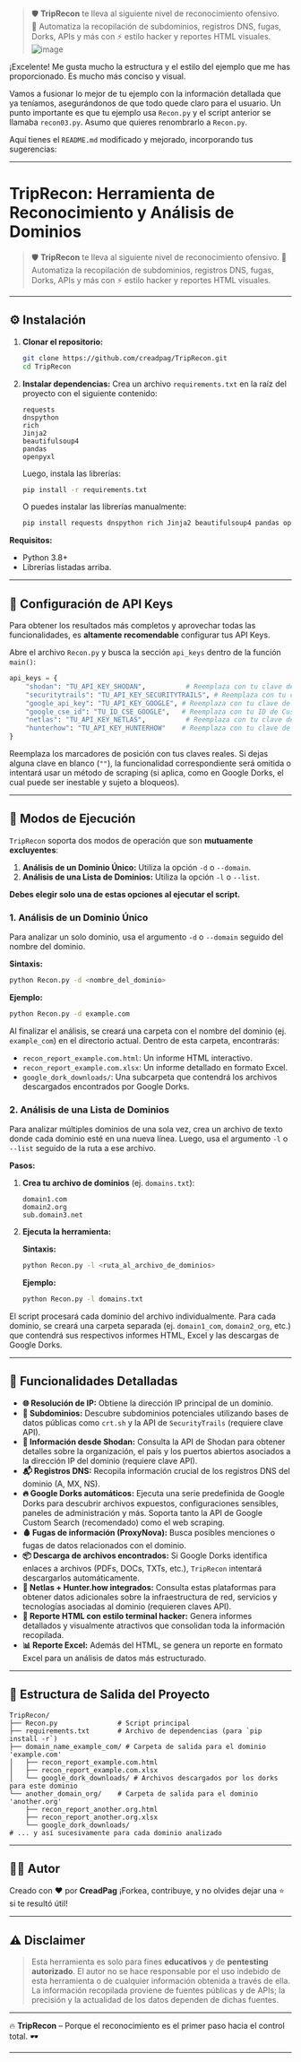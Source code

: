 > 🛡️ **TripRecon** te lleva al siguiente nivel de reconocimiento ofensivo.  
> 🚀 Automatiza la recopilación de subdominios, registros DNS, fugas, Dorks, APIs y más con ⚡ estilo hacker y reportes HTML visuales.
> ![image](https://github.com/user-attachments/assets/1f080aaf-8735-43c8-b2a9-6da9e60f8798)


¡Excelente\! Me gusta mucho la estructura y el estilo del ejemplo que me has proporcionado. Es mucho más conciso y visual.

Vamos a fusionar lo mejor de tu ejemplo con la información detallada que ya teníamos, asegurándonos de que todo quede claro para el usuario. Un punto importante es que tu ejemplo usa `Recon.py` y el script anterior se llamaba `recon03.py`. Asumo que quieres renombrarlo a `Recon.py`.

Aquí tienes el `README.md` modificado y mejorado, incorporando tus sugerencias:

-----

# TripRecon: Herramienta de Reconocimiento y Análisis de Dominios

[](https://opensource.org/licenses/MIT)
[](https://www.python.org/downloads/)
[](https://www.google.com/search?q=https://github.com/creadpag/TripRecon)

> 🛡️ **TripRecon** te lleva al siguiente nivel de reconocimiento ofensivo.
> 🚀 Automatiza la recopilación de subdominios, registros DNS, fugas, Dorks, APIs y más con ⚡ estilo hacker y reportes HTML visuales.

-----

## ⚙️ Instalación

1.  **Clonar el repositorio:**

    ```bash
    git clone https://github.com/creadpag/TripRecon.git
    cd TripRecon
    ```

2.  **Instalar dependencias:**
    Crea un archivo `requirements.txt` en la raíz del proyecto con el siguiente contenido:

    ```
    requests
    dnspython
    rich
    Jinja2
    beautifulsoup4
    pandas
    openpyxl
    ```

    Luego, instala las librerías:

    ```bash
    pip install -r requirements.txt
    ```

    O puedes instalar las librerías manualmente:

    ```bash
    pip install requests dnspython rich Jinja2 beautifulsoup4 pandas openpyxl
    ```

**Requisitos:**

  * Python 3.8+
  * Librerías listadas arriba.

-----

## 🔑 Configuración de API Keys

Para obtener los resultados más completos y aprovechar todas las funcionalidades, es **altamente recomendable** configurar tus API Keys.

Abre el archivo `Recon.py` y busca la sección `api_keys` dentro de la función `main()`:

```python
api_keys = {
    "shodan": "TU_API_KEY_SHODAN",          # Reemplaza con tu clave de Shodan
    "securitytrails": "TU_API_KEY_SECURITYTRAILS", # Reemplaza con tu clave de SecurityTrails
    "google_api_key": "TU_API_KEY_GOOGLE", # Reemplaza con tu clave de Google Custom Search API
    "google_cse_id": "TU_ID_CSE_GOOGLE",   # Reemplaza con tu ID de Custom Search Engine
    "netlas": "TU_API_KEY_NETLAS",          # Reemplaza con tu clave de Netlas
    "hunterhow": "TU_API_KEY_HUNTERHOW"    # Reemplaza con tu clave de Hunter.how
}
```

Reemplaza los marcadores de posición con tus claves reales. Si dejas alguna clave en blanco (`""`), la funcionalidad correspondiente será omitida o intentará usar un método de scraping (si aplica, como en Google Dorks, el cual puede ser inestable y sujeto a bloqueos).

-----

## 🚀 Modos de Ejecución

`TripRecon` soporta dos modos de operación que son **mutuamente excluyentes**:

1.  **Análisis de un Dominio Único:** Utiliza la opción `-d` o `--domain`.
2.  **Análisis de una Lista de Dominios:** Utiliza la opción `-l` o `--list`.

**Debes elegir solo una de estas opciones al ejecutar el script.**

### 1\. Análisis de un Dominio Único

Para analizar un solo dominio, usa el argumento `-d` o `--domain` seguido del nombre del dominio.

**Sintaxis:**

```bash
python Recon.py -d <nombre_del_dominio>
```

**Ejemplo:**

```bash
python Recon.py -d example.com
```

Al finalizar el análisis, se creará una carpeta con el nombre del dominio (ej. `example_com`) en el directorio actual. Dentro de esta carpeta, encontrarás:

  * `recon_report_example.com.html`: Un informe HTML interactivo.
  * `recon_report_example.com.xlsx`: Un informe detallado en formato Excel.
  * `google_dork_downloads/`: Una subcarpeta que contendrá los archivos descargados encontrados por Google Dorks.

### 2\. Análisis de una Lista de Dominios

Para analizar múltiples dominios de una sola vez, crea un archivo de texto donde cada dominio esté en una nueva línea. Luego, usa el argumento `-l` o `--list` seguido de la ruta a ese archivo.

**Pasos:**

1.  **Crea tu archivo de dominios** (ej. `domains.txt`):

    ```
    domain1.com
    domain2.org
    sub.domain3.net
    ```

2.  **Ejecuta la herramienta:**

    **Sintaxis:**

    ```bash
    python Recon.py -l <ruta_al_archivo_de_dominios>
    ```

    **Ejemplo:**

    ```bash
    python Recon.py -l domains.txt
    ```

El script procesará cada dominio del archivo individualmente. Para cada dominio, se creará una carpeta separada (ej. `domain1_com`, `domain2_org`, etc.) que contendrá sus respectivos informes HTML, Excel y las descargas de Google Dorks.

-----

## 🧩 Funcionalidades Detalladas

  * **🌐 Resolución de IP:** Obtiene la dirección IP principal de un dominio.
  * **🔎 Subdominios:** Descubre subdominios potenciales utilizando bases de datos públicas como `crt.sh` y la API de `SecurityTrails` (requiere clave API).
  * **📡 Información desde Shodan:** Consulta la API de Shodan para obtener detalles sobre la organización, el país y los puertos abiertos asociados a la dirección IP del dominio (requiere clave API).
  * **📬 Registros DNS:** Recopila información crucial de los registros DNS del dominio (A, MX, NS).
  * **🔥 Google Dorks automáticos:** Ejecuta una serie predefinida de Google Dorks para descubrir archivos expuestos, configuraciones sensibles, paneles de administración y más. Soporta tanto la API de Google Custom Search (recomendado) como el web scraping.
  * **🩸 Fugas de información (ProxyNova):** Busca posibles menciones o fugas de datos relacionados con el dominio.
  * **📦 Descarga de archivos encontrados:** Si Google Dorks identifica enlaces a archivos (PDFs, DOCs, TXTs, etc.), `TripRecon` intentará descargarlos automáticamente.
  * **🧠 Netlas + Hunter.how integrados:** Consulta estas plataformas para obtener datos adicionales sobre la infraestructura de red, servicios y tecnologías asociadas al dominio (requieren claves API).
  * **📄 Reporte HTML con estilo terminal hacker:** Genera informes detallados y visualmente atractivos que consolidan toda la información recopilada.
  * **📊 Reporte Excel:** Además del HTML, se genera un reporte en formato Excel para un análisis de datos más estructurado.

-----

## 📁 Estructura de Salida del Proyecto

```
TripRecon/
├── Recon.py               # Script principal
├── requirements.txt       # Archivo de dependencias (para `pip install -r`)
├── domain_name_example_com/ # Carpeta de salida para el dominio 'example.com'
│   ├── recon_report_example.com.html
│   ├── recon_report_example.com.xlsx
│   └── google_dork_downloads/ # Archivos descargados por los dorks para este dominio
└── another_domain_org/    # Carpeta de salida para el dominio 'another.org'
    ├── recon_report_another.org.html
    ├── recon_report_another.org.xlsx
    └── google_dork_downloads/
# ... y así sucesivamente para cada dominio analizado
```

-----

## 👨‍💻 Autor

Creado con ❤️ por **CreadPag**
¡Forkea, contribuye, y no olvides dejar una ⭐ si te resultó útil\!

-----

## ⚠️ Disclaimer

> Esta herramienta es solo para fines **educativos** y de **pentesting autorizado**.
> El autor no se hace responsable por el uso indebido de esta herramienta o de cualquier información obtenida a través de ella.
> La información recopilada proviene de fuentes públicas y de APIs; la precisión y la actualidad de los datos dependen de dichas fuentes.

-----

🔥 **TripRecon** – Porque el reconocimiento es el primer paso hacia el control total. 🕶️

-----
